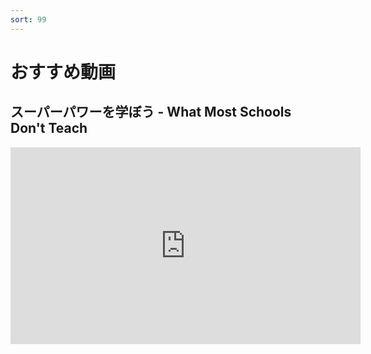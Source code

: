 ```yaml
---
sort: 99
---
```


# おすすめ動画

## スーパーパワーを学ぼう - What Most Schools Don't Teach

<iframe width="560" height="315" src="https://www.youtube.com/embed/nKIu9yen5nc" title="YouTube video player" frameborder="0" allow="accelerometer; autoplay; clipboard-write; encrypted-media; gyroscope; picture-in-picture" allowfullscreen></iframe>
